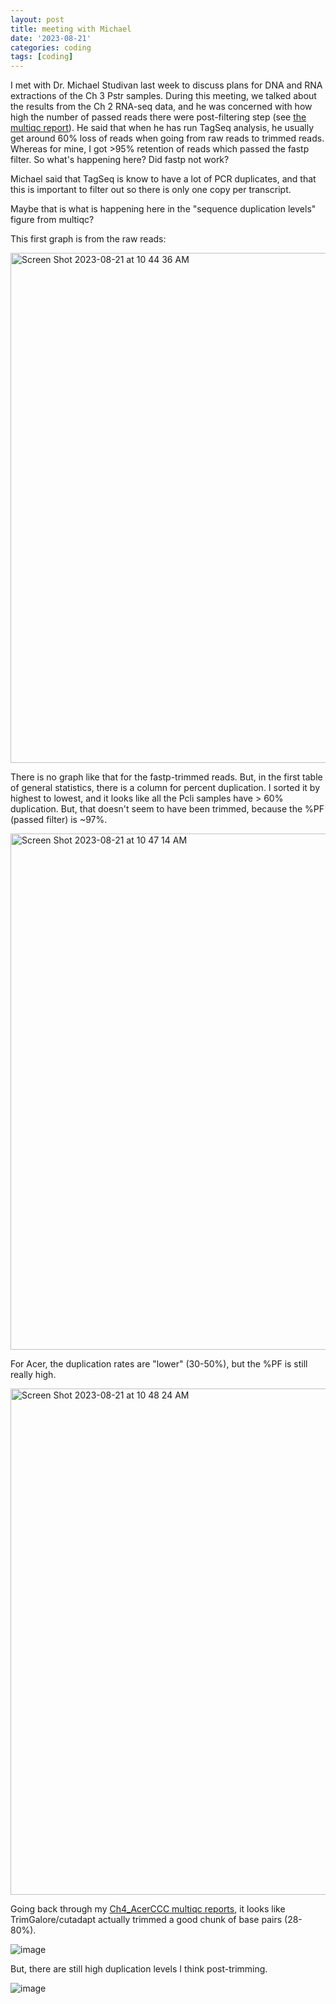 ```yaml
---
layout: post
title: meeting with Michael
date: '2023-08-21'
categories: coding
tags: [coding]
---
```


I met with Dr. Michael Studivan last week to discuss plans for DNA and RNA extractions of the Ch 3 Pstr samples. During this meeting, we talked about the results from the Ch 2 RNA-seq data, and he was concerned with how high the number of passed reads there were post-filtering step (see [the multiqc report](https://github.com/ademerlis/temperaturevariability2023/tree/main/gene_expression/bioinformatics/QC#2-multiqc-reports-of-trimmed-reads)). He said that when he has run TagSeq analysis, he usually get around 60% loss of reads when going from raw reads to trimmed reads. Whereas for mine, I got >95% retention of reads which passed the fastp filter. So what's happening here? Did fastp not work? 

Michael said that TagSeq is know to have a lot of PCR duplicates, and that this is important to filter out so there is only one copy per transcript.

Maybe that is what is happening here in the "sequence duplication levels" figure from multiqc? 

This first graph is from the raw reads:

<img width="816" alt="Screen Shot 2023-08-21 at 10 44 36 AM" src="https://github.com/ademerlis/ademerlis.github.io/assets/56000927/ec1a0d48-633e-4e48-aa90-867d70e441ba">

There is no graph like that for the fastp-trimmed reads. But, in the first table of general statistics, there is a column for percent duplication. I sorted it by highest to lowest, and it looks like all the Pcli samples have > 60% duplication. But, that doesn't seem to have been trimmed, because the %PF (passed filter) is ~97%. 

<img width="826" alt="Screen Shot 2023-08-21 at 10 47 14 AM" src="https://github.com/ademerlis/ademerlis.github.io/assets/56000927/3909acc9-bbde-47cf-ac5f-814441476857">

For Acer, the duplication rates are "lower" (30-50%), but the %PF is still really high.

<img width="810" alt="Screen Shot 2023-08-21 at 10 48 24 AM" src="https://github.com/ademerlis/ademerlis.github.io/assets/56000927/1bd918db-093c-4fd9-b035-7a9fa53c9c9e">

Going back through my [Ch4_AcerCCC multiqc reports](https://github.com/ademerlis/AcerCCC#2-trimmed-reads-adapters-script), it looks like TrimGalore/cutadapt actually trimmed a good chunk of base pairs (28-80%). 

![image](https://github.com/ademerlis/ademerlis.github.io/assets/56000927/edb12491-88a1-42d0-83d8-3936bb3a8158)

But, there are still high duplication levels I think post-trimming.

![image](https://github.com/ademerlis/ademerlis.github.io/assets/56000927/9d1f0aad-dccb-4275-ae5c-251f6cf6f93f)


